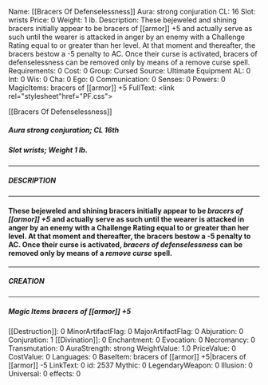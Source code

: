 Name: [[Bracers Of Defenselessness]]
Aura: strong conjuration
CL: 16
Slot: wrists
Price: 0
Weight: 1 lb.
Description: These bejeweled and shining bracers initially appear to be bracers of [[armor]] +5 and actually serve as such until the wearer is attacked in anger by an enemy with a Challenge Rating equal to or greater than her level. At that moment and thereafter, the bracers bestow a -5 penalty to AC. Once their curse is activated, bracers of defenselessness can be removed only by means of a remove curse spell.
Requirements: 0
Cost: 0
Group: Cursed
Source: Ultimate Equipment
AL: 0
Int: 0
Wis: 0
Cha: 0
Ego: 0
Communication: 0
Senses: 0
Powers: 0
MagicItems: bracers of [[armor]] +5
FullText: <link rel="stylesheet"href="PF.css"><div class="heading"><p class="alignleft">[[Bracers Of Defenselessness]]</p><div style="clear: both;"></div></div><div><h5><b>Aura </b>strong conjuration; <b>CL </b>16th</h5><h5><b>Slot </b>wrists; <b>Weight </b>1 lb.</h5></div><hr/><div><h5><b>DESCRIPTION</b></h5></div><hr/><div><h4><p>These bejeweled and shining bracers initially appear to be <i>bracers of [[armor]] +5</i> and actually serve as such until the wearer is attacked in anger by an enemy with a Challenge Rating equal to or greater than her level. At that moment and thereafter, the bracers bestow a -5 penalty to AC. Once their curse is activated, <i>bracers of defenselessness</i> can be removed only by means of a <i>remove curse</i> spell.</p></h4></div><hr/><div><h5><b>CREATION</b></h5></div><hr/><div><h5><b>Magic Items </b><i>bracers of [[armor]] +5</i></h5></div>
[[Destruction]]: 0
MinorArtifactFlag: 0
MajorArtifactFlag: 0
Abjuration: 0
Conjuration: 1
[[Divination]]: 0
Enchantment: 0
Evocation: 0
Necromancy: 0
Transmutation: 0
AuraStrength: strong
WeightValue: 1.0
PriceValue: 0
CostValue: 0
Languages: 0
BaseItem: bracers of [[armor]] +5|bracers of [[armor]] -5
LinkText: 0
id: 2537
Mythic: 0
LegendaryWeapon: 0
Illusion: 0
Universal: 0
effects: 0
